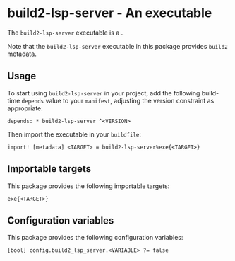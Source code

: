 # build2-lsp-server - An executable

The `build2-lsp-server` executable is a <SUMMARY-OF-FUNCTIONALITY>.

Note that the `build2-lsp-server` executable in this package provides `build2` metadata.


## Usage

To start using `build2-lsp-server` in your project, add the following build-time
`depends` value to your `manifest`, adjusting the version constraint as
appropriate:

```
depends: * build2-lsp-server ^<VERSION>
```

Then import the executable in your `buildfile`:

```
import! [metadata] <TARGET> = build2-lsp-server%exe{<TARGET>}
```


## Importable targets

This package provides the following importable targets:

```
exe{<TARGET>}
```

<DESCRIPTION-OF-IMPORTABLE-TARGETS>


## Configuration variables

This package provides the following configuration variables:

```
[bool] config.build2_lsp_server.<VARIABLE> ?= false
```

<DESCRIPTION-OF-CONFIG-VARIABLES>
